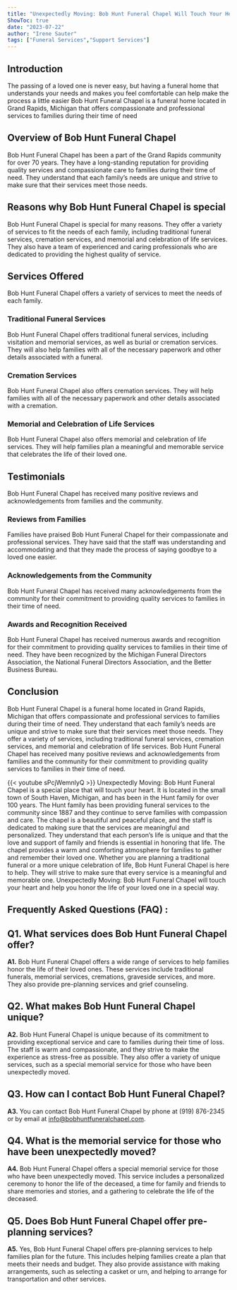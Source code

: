 ```yaml
---
title: "Unexpectedly Moving: Bob Hunt Funeral Chapel Will Touch Your Heart"
ShowToc: true 
date: "2023-07-22"
author: "Irene Sauter" 
tags: ["Funeral Services","Support Services"]
---
```

## Introduction 

The passing of a loved one is never easy, but having a funeral home that understands your needs and makes you feel comfortable can help make the process a little easier Bob Hunt Funeral Chapel is a funeral home located in Grand Rapids, Michigan that offers compassionate and professional services to families during their time of need 

## Overview of Bob Hunt Funeral Chapel

Bob Hunt Funeral Chapel has been a part of the Grand Rapids community for over 70 years. They have a long-standing reputation for providing quality services and compassionate care to families during their time of need. They understand that each family’s needs are unique and strive to make sure that their services meet those needs. 

## Reasons why Bob Hunt Funeral Chapel is special

Bob Hunt Funeral Chapel is special for many reasons. They offer a variety of services to fit the needs of each family, including traditional funeral services, cremation services, and memorial and celebration of life services. They also have a team of experienced and caring professionals who are dedicated to providing the highest quality of service. 

## Services Offered

Bob Hunt Funeral Chapel offers a variety of services to meet the needs of each family. 

### Traditional Funeral Services

Bob Hunt Funeral Chapel offers traditional funeral services, including visitation and memorial services, as well as burial or cremation services. They will also help families with all of the necessary paperwork and other details associated with a funeral. 

### Cremation Services

Bob Hunt Funeral Chapel also offers cremation services. They will help families with all of the necessary paperwork and other details associated with a cremation. 

### Memorial and Celebration of Life Services

Bob Hunt Funeral Chapel also offers memorial and celebration of life services. They will help families plan a meaningful and memorable service that celebrates the life of their loved one. 

## Testimonials

Bob Hunt Funeral Chapel has received many positive reviews and acknowledgements from families and the community. 

### Reviews from Families

Families have praised Bob Hunt Funeral Chapel for their compassionate and professional services. They have said that the staff was understanding and accommodating and that they made the process of saying goodbye to a loved one easier. 

### Acknowledgements from the Community

Bob Hunt Funeral Chapel has received many acknowledgements from the community for their commitment to providing quality services to families in their time of need. 

### Awards and Recognition Received

Bob Hunt Funeral Chapel has received numerous awards and recognition for their commitment to providing quality services to families in their time of need. They have been recognized by the Michigan Funeral Directors Association, the National Funeral Directors Association, and the Better Business Bureau. 

## Conclusion

Bob Hunt Funeral Chapel is a funeral home located in Grand Rapids, Michigan that offers compassionate and professional services to families during their time of need. They understand that each family’s needs are unique and strive to make sure that their services meet those needs. They offer a variety of services, including traditional funeral services, cremation services, and memorial and celebration of life services. Bob Hunt Funeral Chapel has received many positive reviews and acknowledgements from families and the community for their commitment to providing quality services to families in their time of need.

{{< youtube sPcjWemnlyQ >}} 
Unexpectedly Moving: Bob Hunt Funeral Chapel is a special place that will touch your heart. It is located in the small town of South Haven, Michigan, and has been in the Hunt family for over 100 years. The Hunt family has been providing funeral services to the community since 1887 and they continue to serve families with compassion and care. The chapel is a beautiful and peaceful place, and the staff is dedicated to making sure that the services are meaningful and personalized. They understand that each person’s life is unique and that the love and support of family and friends is essential in honoring that life. The chapel provides a warm and comforting atmosphere for families to gather and remember their loved one. Whether you are planning a traditional funeral or a more unique celebration of life, Bob Hunt Funeral Chapel is here to help. They will strive to make sure that every service is a meaningful and memorable one. Unexpectedly Moving: Bob Hunt Funeral Chapel will touch your heart and help you honor the life of your loved one in a special way.

## Frequently Asked Questions (FAQ) :
## Q1. What services does Bob Hunt Funeral Chapel offer?

**A1.** Bob Hunt Funeral Chapel offers a wide range of services to help families honor the life of their loved ones. These services include traditional funerals, memorial services, cremations, graveside services, and more. They also provide pre-planning services and grief counseling.

## Q2. What makes Bob Hunt Funeral Chapel unique?

**A2.** Bob Hunt Funeral Chapel is unique because of its commitment to providing exceptional service and care to families during their time of loss. The staff is warm and compassionate, and they strive to make the experience as stress-free as possible. They also offer a variety of unique services, such as a special memorial service for those who have been unexpectedly moved.

## Q3. How can I contact Bob Hunt Funeral Chapel?

**A3.** You can contact Bob Hunt Funeral Chapel by phone at (919) 876-2345 or by email at info@bobhuntfuneralchapel.com.

## Q4. What is the memorial service for those who have been unexpectedly moved?

**A4.** Bob Hunt Funeral Chapel offers a special memorial service for those who have been unexpectedly moved. This service includes a personalized ceremony to honor the life of the deceased, a time for family and friends to share memories and stories, and a gathering to celebrate the life of the deceased.

## Q5. Does Bob Hunt Funeral Chapel offer pre-planning services?

**A5.** Yes, Bob Hunt Funeral Chapel offers pre-planning services to help families plan for the future. This includes helping families create a plan that meets their needs and budget. They also provide assistance with making arrangements, such as selecting a casket or urn, and helping to arrange for transportation and other services.



